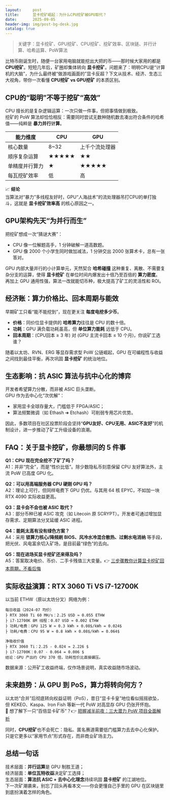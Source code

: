 ```yaml
---
layout:     post
title:      显卡挖矿崛起：为什么CPU挖矿被GPU取代？
date:       2025-09-05
header-img: img/post-bg-desk.jpg
catalog: true
---
```


> 关键字：显卡挖矿、GPU挖矿、CPU挖矿、挖矿效率、区块链、并行计算、哈希运算、PoW算法

比特币刚诞生时，随便一台家用电脑就能挖出大把的币——那时候大家用的都是 **CPU挖矿**。短短几年后，矿圈却集体转向 **显卡挖矿**。问题来了：明明CPU是“计算机的大脑”，为什么最终被“做游戏画面的”显卡反超？下文从技术、经济、生态三大视角，带你一次看懂 **CPU挖矿 vs GPU挖矿** 的本质区别。

## CPU的“聪明”不等于挖矿“高效”

CPU 擅长的是复杂逻辑运算：一次只做一件事，但把事情做到极致。  
挖矿的 PoW 算法却恰恰相反：需要同时尝试无数种随机数去凑出符合条件的哈希值——纯粹是 **暴力并行计算**。

| 能力维度           | CPU           | GPU            |
|--------------------|---------------|----------------|
| 核心数量           | 8~32          | 上千个流处理器 |
| 顺序复杂运算       | ★★★★★         | ★★             |
| 单精度并行算力     | ★             | ★★★★★          |
| 每瓦挖矿效率       | 低             | 高              |

📈 **结论**  
当算法对“暴力”多线程友好时，GPU“人海战术”的流处理器吊打CPU的单打独斗，这就是 **显卡挖矿效率高** 的核心原因之一。

## GPU架构先天“为并行而生”

把挖矿想成一次“猜谜大赛”：  
- CPU 像一位解题高手，1 分钟破解一道高数题。  
- GPU 像 2000 个小学生同时做加减法，1 分钟交出 2000 张算术卡，总有一张答对。  

GPU 内部大量并行的小计算单元，天然契合 **哈希碰撞** 这种重复、离散、不需要复杂分支的运算，使得 **显卡挖矿** 在单位时间内爆发出十倍乃至百倍的 **算力密度**。  
再加上 GPU 通用性强，算法一改就能切币种，极大提高了矿工的灵活性和 ROI。

## 经济账：算力价格比、回本周期与能效

早期矿工只看“能不能挖到”，现在更关注 **每度电挖多少币**。

- **价格**：同价位显卡提供的 **哈希算力**往往是 CPU 的数十倍。  
- **功耗**：GPU 满负载功耗虽高，但 **单位算力能耗** 远低于 CPU。  
- **回本周期**：(CPU回本 ≥ 3 年) 对 (GPU 主流卡回本 ≤ 10 个月)，你说矿工选谁？  

随着以太坊、RVN、ERG 等显存需求型 PoW 公链崛起，GPU 在可编程性与收益之间找到最佳平衡，再次巩固 **显卡挖矿** 的统治地位。

## 生态影响：抗 ASIC 算法与抗中心化的博弈

开发者希望算力分散，而非被 ASIC 巨头垄断。  
GPU 作为去中心化“次优解”：  
- 家用显卡全球存量大，门槛低于 FPGA/ASIC；  
- 算法频繁微调（如 Ethash ➜ Etchash）可削弱专用芯片优势。  

因此，多数项目在社区投票阶段会坚持“**GPU友好、CPU无用、ASIC不友好**”的机制设计，进一步推动了矿工升级设备的浪潮。

## FAQ：关于显卡挖矿，你最想问的 5 件事

**Q1：CPU 现在完全挖不了矿了吗？**  
A1：并非“完全”，而是“性价比低”。除少数隐私币刻意保留 CPU 友好算法外，主流 PoW 已高度 GPU 化。

**Q2：可以用高端服务器 CPU 硬刚 GPU 吗？**  
A2：理论上可行，但同样电费下 GPU 仍优。与其用 64 核 EPYC，不如加一块 RTX 4090 实际收益更高。

**Q3：显卡会不会也被 ASIC 取代？**  
A3：部分币种已被 ASIC 攻克（如 Litecoin 原 SCRYPT）。开发者可通过增加显存需求、定期算法分叉延缓 ASIC 进程。

**Q4：能耗太高有没有绿色方案？**  
A4：采用 **锁算力核心/降频刷 BIOS、风冷水冷混合散热、过剩水电消纳** 等手段，把光伏、风电富余切入矿场，是目前最“绿色”的去向。

**Q5：现在进场买显卡挖矿还来得及吗？**  
A5：答案取决电价、币价、二手卡残值三大变量。👉 [三步骤教你计算显卡挖矿回本周期，不看后悔](https://okxdog.com/)

## 实际收益演算：RTX 3060 Ti VS i7-12700K

以当前 ETHW（原以太坊分叉）网络为例：

```
每日收益（2024-07 均价）
├ RTX 3060 Ti 60 MH/s：2.25 USD ≈ 0.055 ETHW
├ i7-12700K 8M 线程：0.07 USD ≈ 0.002 ETHW
├ 功耗/电费：GPU 125 W ≈ 0.3 kWh × 0.08$/kWh = 0.024$  
├ 功耗/电费：CPU 95 W ≈ 0.8 kWh × 0.08$/kWh = 0.064$  

净吸收价值
├ RTX 3060 Ti：2.25 - 0.024 = 2.226 $
├ i7-12700K：0.07 - 0.064 = 0.006 $
结论：GPU 产出约 CPU 370 倍，功耗性价比直接碾压。
```

数据来源：公开矿工收益终端，仅作场景说明，真实收益随市场波动。

## 未来趋势：从 GPU 到 PoS，算力将转向何方？

以太坊“合并”后彻底转向权益证明（PoS），昔日“显卡卡皇”地位看似摇摇欲坠，但 KEKEO、Kaspa、Iron Fish 等新一代 PoW 对高显存 GPU 仍张开怀抱。  
👀 想了解下一只“百倍显卡矿币”？👉 [把握减半前夜：三大潜力 PoW 项目全面解析](https://okxdog.com/)  

同时，**CPU挖矿**也不会死亡：隐私、匿名赛道需要低门槛算力去去中心化保护。只是它更多以“家用节点”形式存在，而非商业矿场主力。

## 总结一句话

技术层面：**并行运算**是 GPU 制胜王道；  
经济层面：**单位瓦特收益**决定矿工选择；  
生态层面：**算法抗 ASIC + 去中心化理念**持续巩固 **显卡挖矿** 的江湖地位。  
下一次矿潮袭来，别忘了回头再看本文——你会更懂自己手里的 GPU 在区块链里到底扮演着怎样的角色。